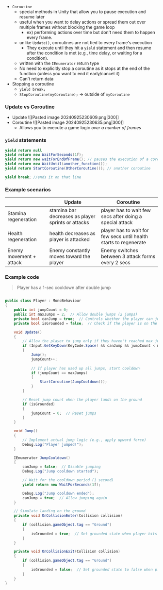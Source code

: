 - `Coroutine`
	- special methods in Unity that allow you to pause execution and resume later
	- useful when you want to delay actions or spread them out over multiple frames without blocking the game loop
		- ex) performing actions over time but don't need them to happen every frame.
	- unlike `Update()`, coroutines are not tied to every frame's execution
		- They execute until they hit a `yield` statement and then resume after the condition is met (e.g., time delay, or waiting for a condition).
	- written with the `IEnumerator` return type
	- No need to explicitly stop a coroutine as it stops at the end of the function (unless you want to end it early/cancel it)
	- Can't return data
- Stopping a coroutine
	- `yield break;`
	- `StopCoroutine(myCoroutine);`  -> outside of `myCoroutine`
### Update vs Coroutine
- Update
	![[Pasted image 20240925230609.png|300]]
- Coroutine
	![[Pasted image 20240925230635.png|300]]
	- Allows you to execute a game logic *over a number of frames*

### `yield` statements
```C#
yield return null
yield return new WaitForSeconds(1f);
yield return new waitForEndOfFrame(); // pauses the execution of a coroutine until **the end of the current frame
yield return new WaitUntil(another_function());
yield return StartCoroutine(OtherCoroutine()); // another coroutine

yield break; //ends it on that line
```

### Example scenarios

|                         | Update                                             | Coroutine                                                         |
| ----------------------- | -------------------------------------------------- | ----------------------------------------------------------------- |
| Stamina regeneration    | stamina bar decreases as player sprints or attacks | player has to wait few secs after doing a special attack          |
| Health regeneration     | health decreases as player is attacked             | player has to wait for few secs until health starts to regenerate |
| Enemy movement + attack | Enemy constantly moves toward the player           | Enemy switches between 3 attack forms every 2 secs                |

### Example code
> Player has a 1-sec cooldown after double jump
```C#

public class Player : MonoBehaviour
{
    public int jumpCount = 0;
    public int maxJumps = 2;  // Allow double jumps (2 jumps)
    private bool canJump = true;  // Controls whether the player can jump
    private bool isGrounded = false;  // Check if the player is on the ground

    void Update()
    {
        // Allow the player to jump only if they haven't reached max jumps and are allowed to jump
        if (Input.GetKeyDown(KeyCode.Space) && canJump && jumpCount < maxJumps)
        {
            Jump();
            jumpCount++;
            
            // If player has used up all jumps, start cooldown
            if (jumpCount == maxJumps)
            {
                StartCoroutine(JumpCooldown());
            }
        }

        // Reset jump count when the player lands on the ground
        if (isGrounded)
        {
            jumpCount = 0;  // Reset jumps
        }
    }

    void Jump()
    {
        // Implement actual jump logic (e.g., apply upward force)
        Debug.Log("Player jumped!");
    }

    IEnumerator JumpCooldown()
    {
        canJump = false;  // Disable jumping
        Debug.Log("Jump cooldown started");

        // Wait for the cooldown period (1 second)
        yield return new WaitForSeconds(1f);

        Debug.Log("Jump cooldown ended");
        canJump = true;  // Allow jumping again
    }

    // Simulate landing on the ground
    private void OnCollisionEnter(Collision collision)
    {
        if (collision.gameObject.tag == "Ground")
        {
            isGrounded = true;  // Set grounded state when player hits the ground
        }
    }

    private void OnCollisionExit(Collision collision)
    {
        if (collision.gameObject.tag == "Ground")
        {
            isGrounded = false;  // Set grounded state to false when player leaves the ground
        }
    }
}

```

